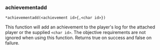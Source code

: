 ### achievementadd
```
*achievementadd(<achievement id>{,<char id>})
```

This function will add an achievement to the player's log for the attached
player or the supplied `<char id>`. The objective requirements are not ignored
when using this function.
Returns true on success and false on failure.
